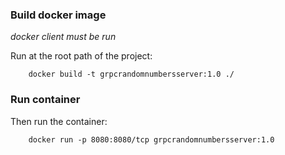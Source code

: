 ### Build docker image

*docker client must be run*

Run at the root path of the project:

        docker build -t grpcrandomnumbersserver:1.0 ./

### Run container

Then run the container:

        docker run -p 8080:8080/tcp grpcrandomnumbersserver:1.0 
